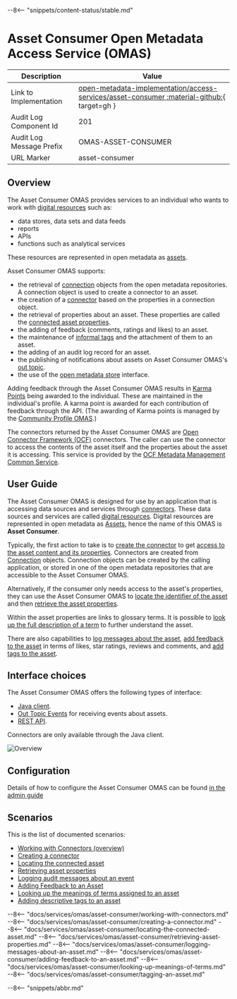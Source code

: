 <!-- SPDX-License-Identifier: CC-BY-4.0 -->
<!-- Copyright Contributors to the Egeria project. -->

--8<-- "snippets/content-status/stable.md"

# Asset Consumer Open Metadata Access Service (OMAS)


| Description              | Value                                                                                                                                                                                              |
|--------------------------|----------------------------------------------------------------------------------------------------------------------------------------------------------------------------------------------------|
| Link to Implementation   | [open-metadata-implementation/access-services/asset-consumer :material-github:](https://github.com/odpi/egeria/tree/main/open-metadata-implementation/access-services/asset-consumer){ target=gh } |
| Audit Log Component Id   | 201                                                                                                                                                                                                |
| Audit Log Message Prefix | OMAS-ASSET-CONSUMER                                                                                                                                                                                |
| URL Marker               | asset-consumer                                                                                                                                                                                     |


## Overview

The Asset Consumer OMAS provides services to an individual who wants to work
with [digital resources](/concepts/digital-resource) such as:

* data stores, data sets and data feeds
* reports
* APIs
* functions such as analytical services

These resources are represented in open metadata as [assets](/concepts/asset).

Asset Consumer OMAS supports:

* the retrieval of [connection](/concepts/connection) objects from the open metadata repositories.  A connection object is used to create a connector to an asset.
* the creation of a [connector](/concepts/connector) based on the properties in a connection object.
* the retrieval of properties about an asset.  These properties are called the [connected asset properties](/concepts/connected-asset-properties).
* the adding of feedback (comments, ratings and likes) to an asset.
* the maintenance of [informal tags](/concepts/informal-tag) and the attachment of them to an asset.
* the adding of an audit log record for an asset.
* the publishing of notifications about assets on Asset Consumer OMAS's [out topic](/concepts/out-topic).
* the use of the [open metadata store](/services/gaf-metadata-management) interface.

Adding feedback through the Asset Consumer OMAS results in [Karma Points](/concepts/karma-point) being awarded to the individual.  These are maintained in the individual's profile.  A karma point is awarded for each contribution of feedback through the API. (The awarding of Karma points is managed by the [Community Profile OMAS](/services/omas/community-profile/overview).)

The connectors returned by the Asset Consumer OMAS are [Open Connector Framework (OCF)](/frameworks/ocf/overview) connectors.  The caller can use the connector to access the contents of the asset itself and the properties about the asset it is accessing.   This service is provided by the [OCF Metadata Management Common Service](/services/ocf-metadata-management).

## User Guide

The Asset Consumer OMAS is designed for use by an application that is accessing data sources and services through [connectors](/concepts/connector). These data sources and services are called [digital resources](/concepts/digital-resource).  Digital resources are represented in open metadata as [Assets](/concepts/asset), hence the name of this OMAS is **Asset Consumer**.

Typically, the first action to take is to [create the connector](#creating-a-connector-for-application-use) to get [access to the asset content and its properties](#working-with-connectors). Connectors are created from
[Connection](/concepts/connection) objects. Connection objects can be created by the calling application, or stored in one of the open metadata repositories that are accessible to the Asset Consumer OMAS.

Alternatively, if the consumer only needs access to the asset's properties, they can use the Asset Consumer OMAS to [locate the identifier of the asset](#locating-the-connected-asset) and then [retrieve the asset properties](#retrieving-asset-properties).

Within the asset properties are links to glossary terms. It is possible to [look up the full description of a term](#looking-up-the-meanings-of-terms) to further understand the asset.

There are also capabilities to 
[log messages about the asset](#logging-messages-about-an-asset),
[add feedback to the asset](#adding-feedback-to-an-asset)
in terms of likes, star ratings, reviews and comments,
and [add tags to the asset](#tagging-an-asset).

## Interface choices

The Asset Consumer OMAS offers the following types of interface:

* [Java client](https://odpi.github.io/egeria/org/odpi/openmetadata/accessservices/assetconsumer/client/package-summary.html).
* [Out Topic Events](https://odpi.github.io/egeria/org/odpi/openmetadata/accessservices/assetconsumer/events/package-summary.html) for receiving events about assets.
* [REST API](https://odpi.github.io/egeria/org/odpi/openmetadata/accessservices/assetconsumer/server/spring/package-summary.html).

Connectors are only available through the Java client.

![Overview](asset-consumer-overview.svg)

## Configuration

Details of how to configure the Asset Consumer OMAS can be found [in the admin guide](/guides/admin/services/configuring-the-access-services)

## Scenarios

This is the list of documented scenarios:

* [Working with Connectors (overview)](#working-with-connectors)
* [Creating a connector](#creating-a-connector-for-application-use)
* [Locating the connected asset](#locating-the-connected-asset)
* [Retrieving asset properties](#retrieving-asset-properties)
* [Logging audit messages about an event](#logging-messages-about-an-asset)
* [Adding Feedback to an Asset](#adding-feedback-to-an-asset)
* [Looking up the meanings of terms assigned to an asset](#looking-up-the-meanings-of-terms)
* [Adding descriptive tags to an asset](#tagging-an-asset)

--8<-- "docs/services/omas/asset-consumer/working-with-connectors.md"
--8<-- "docs/services/omas/asset-consumer/creating-a-connector.md"
--8<-- "docs/services/omas/asset-consumer/locating-the-connected-asset.md"
--8<-- "docs/services/omas/asset-consumer/retrieving-asset-properties.md"
--8<-- "docs/services/omas/asset-consumer/logging-messages-about-an-asset.md"
--8<-- "docs/services/omas/asset-consumer/adding-feedback-to-an-asset.md"
--8<-- "docs/services/omas/asset-consumer/looking-up-meanings-of-terms.md"
--8<-- "docs/services/omas/asset-consumer/tagging-an-asset.md"

--8<-- "snippets/abbr.md"
